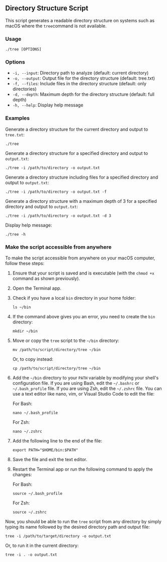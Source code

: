 ## Directory Structure Script

This script generates a readable directory structure on systems such as macOS where the `tree`command is not available.

### Usage

    ./tree [OPTIONS]

### Options

- `-i, --input`: Directory path to analyze (default: current directory)
- `-o, --output`: Output file for the directory structure (default: tree.txt)
- `-f, --files`: Include files in the directory structure (default: only directories)
- `-d, --depth`: Maximum depth for the directory structure (default: full depth)
- `-h, --help`: Display help message

### Examples

Generate a directory structure for the current directory and output to `tree.txt`:

    ./tree

Generate a directory structure for a specified directory and output to `output.txt`:

    ./tree -i /path/to/directory -o output.txt

Generate a directory structure including files for a specified directory and output to `output.txt`:

    ./tree -i /path/to/directory -o output.txt -f

Generate a directory structure with a maximum depth of 3 for a specified directory and output to `output.txt`:

    ./tree -i /path/to/directory -o output.txt -d 3

Display help message:

    ./tree -h

### Make the script accessible from anywhere

To make the script accessible from anywhere on your macOS computer, follow these steps:

1. Ensure that your script is saved and is executable (with the `chmod +x` command as shown previously).
2. Open the Terminal app.
3. Check if you have a local `bin` directory in your home folder:

       ls ~/bin

4. If the command above gives you an error, you need to create the `bin` directory:

       mkdir ~/bin

5. Move or copy the `tree` script to the `~/bin` directory:

       mv /path/to/script/directory/tree ~/bin

   Or, to copy instead:

       cp /path/to/script/directory/tree ~/bin

6. Add the `~/bin` directory to your `PATH` variable by modifying your shell's configuration file. If you are using Bash, edit the `~/.bashrc` or `~/.bash_profile` file. If you are using Zsh, edit the `~/.zshrc` file. You can use a text editor like nano, vim, or Visual Studio Code to edit the file:

   For Bash:

       nano ~/.bash_profile

   For Zsh:

       nano ~/.zshrc

7. Add the following line to the end of the file:

       export PATH="$HOME/bin:$PATH"

8. Save the file and exit the text editor.
9. Restart the Terminal app or run the following command to apply the changes:

   For Bash:

       source ~/.bash_profile

   For Zsh:

       source ~/.zshrc

Now, you should be able to run the `tree` script from any directory by simply typing its name followed by the desired directory path and output file:

    tree -i /path/to/target/directory -o output.txt

Or, to run it in the current directory:

    tree -i . -o output.txt
